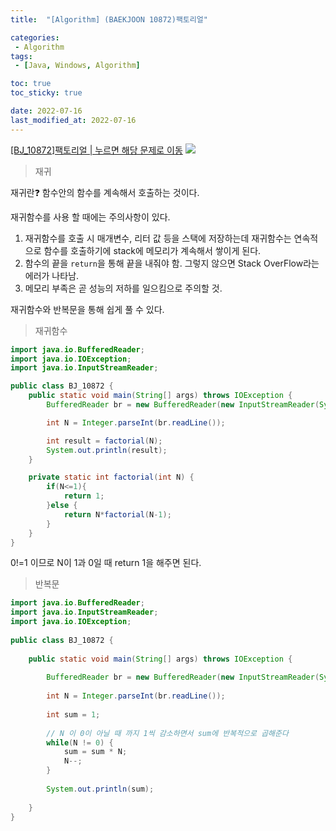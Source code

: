 ```yaml
---
title:  "[Algorithm] (BAEKJOON 10872)팩토리얼"

categories:
 - Algorithm
tags:
 - [Java, Windows, Algorithm]

toc: true
toc_sticky: true

date: 2022-07-16
last_modified_at: 2022-07-16
---
```


[[BJ_10872]팩토리얼 | 누르면 해당 문제로 이동](https://www.acmicpc.net/problem/10872)
![](https://velog.velcdn.com/images/leewg97/post/401f9340-553f-49dc-b7d9-2ac6df7ef633/image.png)

>재귀

재귀란❓
함수안의 함수를 계속해서 호출하는 것이다.

재귀함수를 사용 할 때에는 주의사항이 있다.
1. 재귀함수를 호출 시 매개변수, 리터 값 등을 스택에 저장하는데 재귀함수는 연속적으로 함수를 호출하기에 stack에 메모리가 계속해서 쌓이게 된다.
2. 함수의 끝을 `return`을 통해 끝을 내줘야 함. 그렇지 않으면 Stack OverFlow라는 에러가 나타남.
3. 메모리 부족은 곧 성능의 저하를 일으킴으로 주의할 것.

재귀함수와 반복문을 통해 쉽게 풀 수 있다.
>재귀함수

```java
import java.io.BufferedReader;
import java.io.IOException;
import java.io.InputStreamReader;

public class BJ_10872 {
    public static void main(String[] args) throws IOException {
        BufferedReader br = new BufferedReader(new InputStreamReader(System.in));

        int N = Integer.parseInt(br.readLine());

        int result = factorial(N);
        System.out.println(result);
    }

    private static int factorial(int N) {
        if(N<=1){
            return 1;
        }else {
            return N*factorial(N-1);
        }
    }
}

```
0!=1 이므로 N이 1과 0일 때 return 1을 해주면 된다.

>반복문

```java
import java.io.BufferedReader;
import java.io.InputStreamReader;
import java.io.IOException;
 
public class BJ_10872 {
 
	public static void main(String[] args) throws IOException {
 
		BufferedReader br = new BufferedReader(new InputStreamReader(System.in));
		
		int N = Integer.parseInt(br.readLine());
		
		int sum = 1;
        
		// N 이 0이 아닐 때 까지 1씩 감소하면서 sum에 반복적으로 곱해준다
		while(N != 0) {
			sum = sum * N;
			N--;
		}
        
		System.out.println(sum);
		
	}
}
```